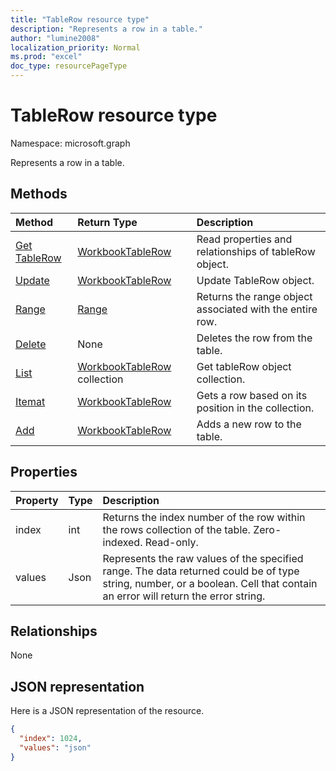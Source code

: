 ```yaml
---
title: "TableRow resource type"
description: "Represents a row in a table."
author: "lumine2008"
localization_priority: Normal
ms.prod: "excel"
doc_type: resourcePageType
---
```


# TableRow resource type

Namespace: microsoft.graph

Represents a row in a table.


## Methods

| Method		   | Return Type	|Description|
|:---------------|:--------|:----------|
|[Get TableRow](../api/tablerow-get.md) | [WorkbookTableRow](tablerow.md) |Read properties and relationships of tableRow object.|
|[Update](../api/tablerow-update.md) | [WorkbookTableRow](tablerow.md)	|Update TableRow object. |
|[Range](../api/tablerow-range.md)|[Range](range.md)|Returns the range object associated with the entire row.|
|[Delete](../api/tablerow-delete.md)|None|Deletes the row from the table.|
|[List](../api/tablerow-list.md) | [WorkbookTableRow](tablerow.md) collection |Get tableRow object collection. |
|[Itemat](../api/tablerowcollection-itemat.md)|[WorkbookTableRow](tablerow.md)|Gets a row based on its position in the collection.|
|[Add](../api/tablerowcollection-add.md)|[WorkbookTableRow](tablerow.md)|Adds a new row to the table.|

## Properties
| Property	   | Type	|Description|
|:---------------|:--------|:----------|
|index|int|Returns the index number of the row within the rows collection of the table. Zero-indexed. Read-only.|
|values|Json|Represents the raw values of the specified range. The data returned could be of type string, number, or a boolean. Cell that contain an error will return the error string.|

## Relationships
None


## JSON representation

Here is a JSON representation of the resource.

<!--{
  "blockType": "resource",
  "optionalProperties": [],
  "baseType": "microsoft.graph.entity",
  "@odata.type": "microsoft.graph.workbookTableRow"
}-->

```json
{
  "index": 1024,
  "values": "json"
}

```

<!-- uuid: 8fcb5dbc-d5aa-4681-8e31-b001d5168d79
2015-10-25 14:57:30 UTC -->
<!-- {
  "type": "#page.annotation",
  "description": "TableRow resource",
  "keywords": "",
  "section": "documentation",
  "tocPath": ""
}-->


